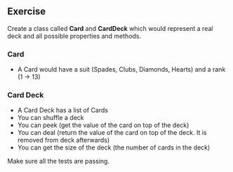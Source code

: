 ## Exercise

Create a class called **Card** and **CardDeck** which would represent a real deck and all possible properties and methods.

### Card

- A Card would have a suit (Spades, Clubs, Diamonds, Hearts) and a rank (1 -> 13)

### Card Deck

- A Card Deck has a list of Cards
- You can shuffle a deck
- You can peek (get the value of the card on top of the deck)
- You can deal (return the value of the card on top of the deck. It is removed from deck afterwards)
- You can get the size of the deck (the number of cards in the deck)

Make sure all the tests are passing.